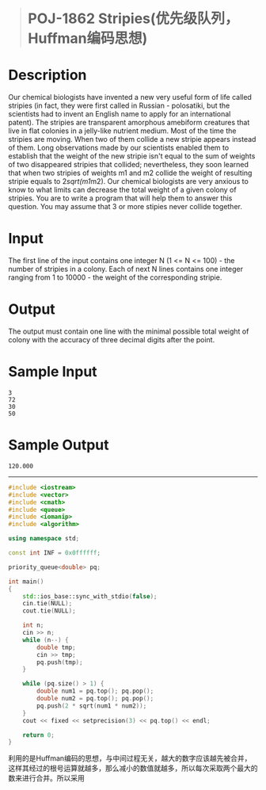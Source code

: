 > # POJ-1862 Stripies(优先级队列，Huffman编码思想)

# Description

Our chemical biologists have invented a new very useful form of life called stripies (in fact, they were first called in Russian - polosatiki, but the scientists had to invent an English name to apply for an international patent). The stripies are transparent amorphous amebiform creatures that live in flat colonies in a jelly-like nutrient medium. Most of the time the stripies are moving. When two of them collide a new stripie appears instead of them. Long observations made by our scientists enabled them to establish that the weight of the new stripie isn't equal to the sum of weights of two disappeared stripies that collided; nevertheless, they soon learned that when two stripies of weights m1 and m2 collide the weight of resulting stripie equals to 2*sqrt(m1*m2). Our chemical biologists are very anxious to know to what limits can decrease the total weight of a given colony of stripies.
You are to write a program that will help them to answer this question. You may assume that 3 or more stipies never collide together.

# Input

The first line of the input contains one integer N (1 <= N <= 100) - the number of stripies in a colony. Each of next N lines contains one integer ranging from 1 to 10000 - the weight of the corresponding stripie.

# Output

The output must contain one line with the minimal possible total weight of colony with the accuracy of three decimal digits after the point.

# Sample Input

```
3
72
30
50
```

# Sample Output

```
120.000
```

----

```c++
#include <iostream>
#include <vector>
#include <cmath>
#include <queue>
#include <iomanip>
#include <algorithm>

using namespace std;

const int INF = 0x0ffffff;

priority_queue<double> pq;

int main()
{
	std::ios_base::sync_with_stdio(false);
	cin.tie(NULL);
	cout.tie(NULL);

	int n;
	cin >> n;
	while (n--) {
		double tmp;
		cin >> tmp;
		pq.push(tmp);
	}

	while (pq.size() > 1) {
		double num1 = pq.top(); pq.pop();
		double num2 = pq.top(); pq.pop();
		pq.push(2 * sqrt(num1 * num2));
	}
	cout << fixed << setprecision(3) << pq.top() << endl;

    return 0;
}
```

利用的是Huffman编码的思想，与中间过程无关，越大的数字应该越先被合并，这样其经过的根号运算就越多，那么减小的数值就越多，所以每次采取两个最大的数来进行合并。所以采用